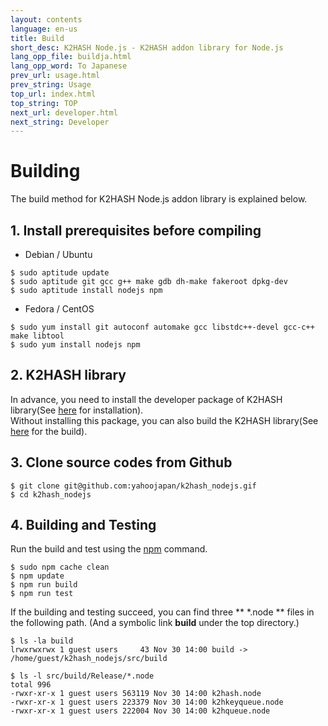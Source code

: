 ```yaml
---
layout: contents
language: en-us
title: Build
short_desc: K2HASH Node.js - K2HASH addon library for Node.js
lang_opp_file: buildja.html
lang_opp_word: To Japanese
prev_url: usage.html
prev_string: Usage
top_url: index.html
top_string: TOP
next_url: developer.html
next_string: Developer
---
```


# Building
The build method for K2HASH Node.js addon library is explained below.

## 1. Install prerequisites before compiling
- Debian / Ubuntu
```
$ sudo aptitude update
$ sudo aptitude git gcc g++ make gdb dh-make fakeroot dpkg-dev
$ sudo aptitude install nodejs npm
```
- Fedora / CentOS
```
$ sudo yum install git autoconf automake gcc libstdc++-devel gcc-c++ make libtool
$ sudo yum install nodejs npm
```

## 2. K2HASH library
In advance, you need to install the developer package of K2HASH library(See [here](https://k2hash.antpick.ax/usage.html) for installation).  
Without installing this package, you can also build the K2HASH library(See [here](https://k2hash.antpick.ax/build.html) for the build).

## 3. Clone source codes from Github
```
$ git clone git@github.com:yahoojapan/k2hash_nodejs.gif
$ cd k2hash_nodejs
```

## 4. Building and Testing
Run the build and test using the [npm](https://www.npmjs.com/get-npm) command.
```
$ sudo npm cache clean
$ npm update
$ npm run build
$ npm run test
```
If the building and testing succeed, you can find three ** *.node ** files in the following path. (And a symbolic link **build** under the top directory.)
```
$ ls -la build
lrwxrwxrwx 1 guest users     43 Nov 30 14:00 build -> /home/guest/k2hash_nodejs/src/build

$ ls -l src/build/Release/*.node
total 996
-rwxr-xr-x 1 guest users 563119 Nov 30 14:00 k2hash.node
-rwxr-xr-x 1 guest users 223379 Nov 30 14:00 k2hkeyqueue.node
-rwxr-xr-x 1 guest users 222004 Nov 30 14:00 k2hqueue.node
```
